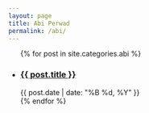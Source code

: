 ```yaml
---
layout: page
title: Abi Perwad
permalink: /abi/
---
```


<ul>
{% for post in site.categories.abi %}
  <li>
    <a href="{{ post.url }}"><h3>{{ post.title }}</h3></a>
    {{ post.date | date: "%B %d, %Y" }}
  </li>
{% endfor %}
</ul>

